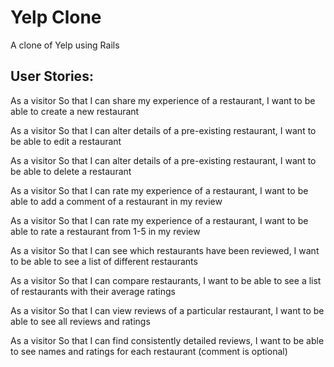 # Yelp Clone

A clone of Yelp using Rails

## User Stories:

As a visitor
So that I can share my experience of a restaurant,
I want to be able to create a new restaurant

As a visitor
So that I can alter details of a pre-existing restaurant,
I want to be able to edit a restaurant

As a visitor
So that I can alter details of a pre-existing restaurant,
I want to be able to delete a restaurant

As a visitor
So that I can rate my experience of a restaurant,
I want to be able to add a comment of a restaurant in my review

As a visitor
So that I can rate my experience of a restaurant,
I want to be able to rate a restaurant from 1-5 in my review

As a visitor
So that I can see which restaurants have been reviewed,
I want to be able to see a list of different restaurants

As a visitor
So that I can compare restaurants,
I want to be able to see a list of restaurants with their average ratings

As a visitor
So that I can view reviews of a particular restaurant,
I want to be able to see all reviews and ratings

As a visitor
So that I can find consistently detailed reviews,
I want to be able to see names and ratings for each restaurant
(comment is optional)
